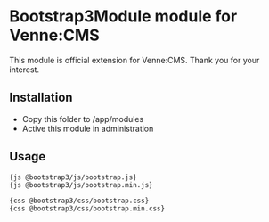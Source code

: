 Bootstrap3Module module for Venne:CMS
=====================================

This module is official extension for Venne:CMS. Thank you for your interest.

Installation
------------

- Copy this folder to /app/modules
- Active this module in administration

Usage
-----

```
{js @bootstrap3/js/bootstrap.js}
{js @bootstrap3/js/bootstrap.min.js}

{css @bootstrap3/css/bootstrap.css}
{css @bootstrap3/css/bootstrap.min.css}
```
